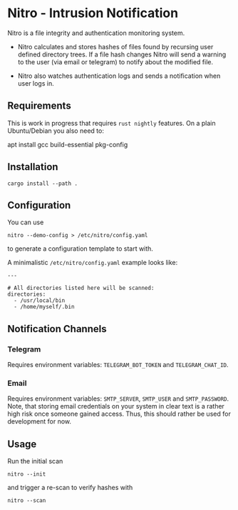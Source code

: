 Nitro - Intrusion Notification
==============================

Nitro is a file integrity and authentication monitoring system.

 * Nitro calculates and stores hashes of files found by recursing user defined directory trees. If a file hash changes Nitro will send a warning to the user (via email or telegram) to notify about the modified file.

 * Nitro also watches authentication logs and sends a notification when user logs in.

Requirements
------------

This is work in progress that requires `rust nightly` features. On a plain Ubuntu/Debian you also need to:

   apt install gcc build-essential pkg-config

Installation
------------

```
cargo install --path .
```

Configuration
-------------

You can use
```
nitro --demo-config > /etc/nitro/config.yaml
```
to generate a configuration template to start with.

A minimalistic `/etc/nitro/config.yaml` example looks like:

```
---

# All directories listed here will be scanned:
directories:
  - /usr/local/bin
  - /home/myself/.bin
```

## Notification Channels

### Telegram

   Requires environment variables: `TELEGRAM_BOT_TOKEN` and `TELEGRAM_CHAT_ID`.

### Email

   Requires environment variables: `SMTP_SERVER`, `SMTP_USER` and `SMTP_PASSWORD`. Note, that storing email credentials on your system in clear text is a rather high risk once someone gained access. Thus, this should rather be used for development for now.

Usage
-----

Run the initial scan
```
nitro --init
```

and trigger a re-scan to verify hashes with
```
nitro --scan
```
